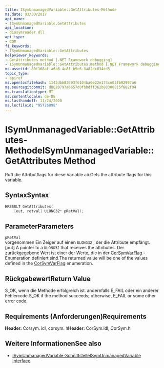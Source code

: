 ```yaml
---
title: ISymUnmanagedVariable::GetAttributes-Methode
ms.date: 03/30/2017
api_name:
- ISymUnmanagedVariable.GetAttributes
api_location:
- diasymreader.dll
api_type:
- COM
f1_keywords:
- ISymUnmanagedVariable::GetAttributes
helpviewer_keywords:
- GetAttributes method [.NET Framework debugging]
- ISymUnmanagedVariable::GetAttributes method [.NET Framework debugging]
ms.assetid: 80f168af-a6a6-4c8f-b9e6-8a82dc834ed5
topic_type:
- apiref
ms.openlocfilehash: 1142dbb83693f6104ba6e22e174ce02fb92997a6
ms.sourcegitcommit: d8020797a6657d0fbbdff362b80300815f682f94
ms.translationtype: MT
ms.contentlocale: de-DE
ms.lasthandoff: 11/24/2020
ms.locfileid: "95726898"
---
```

# <a name="isymunmanagedvariablegetattributes-method"></a><span data-ttu-id="34f2b-102">ISymUnmanagedVariable::GetAttributes-Methode</span><span class="sxs-lookup"><span data-stu-id="34f2b-102">ISymUnmanagedVariable::GetAttributes Method</span></span>

<span data-ttu-id="34f2b-103">Ruft die Attributflags für diese Variable ab.</span><span class="sxs-lookup"><span data-stu-id="34f2b-103">Gets the attribute flags for this variable.</span></span>  
  
## <a name="syntax"></a><span data-ttu-id="34f2b-104">Syntax</span><span class="sxs-lookup"><span data-stu-id="34f2b-104">Syntax</span></span>  
  
```cpp  
HRESULT GetAttributes(  
    [out, retval] ULONG32* pRetVal);  
```  
  
## <a name="parameters"></a><span data-ttu-id="34f2b-105">Parameter</span><span class="sxs-lookup"><span data-stu-id="34f2b-105">Parameters</span></span>  

 `pRetVal`  
 <span data-ttu-id="34f2b-106">vorgenommen Ein Zeiger auf einen `ULONG32` , der die Attribute empfängt.</span><span class="sxs-lookup"><span data-stu-id="34f2b-106">[out] A pointer to a `ULONG32` that receives the attributes.</span></span> <span data-ttu-id="34f2b-107">Der zurückgegebene Wert ist einer der Werte, die in der [CorSymVarFlag](corsymvarflag-enumeration.md) -Enumeration definiert sind.</span><span class="sxs-lookup"><span data-stu-id="34f2b-107">The returned value will be one of the values defined in the [CorSymVarFlag](corsymvarflag-enumeration.md) enumeration.</span></span>  
  
## <a name="return-value"></a><span data-ttu-id="34f2b-108">Rückgabewert</span><span class="sxs-lookup"><span data-stu-id="34f2b-108">Return Value</span></span>  

 <span data-ttu-id="34f2b-109">S_OK, wenn die Methode erfolgreich ist. andernfalls E_FAIL oder ein anderer Fehlercode.</span><span class="sxs-lookup"><span data-stu-id="34f2b-109">S_OK if the method succeeds; otherwise, E_FAIL or some other error code.</span></span>  
  
## <a name="requirements"></a><span data-ttu-id="34f2b-110">Requirements (Anforderungen)</span><span class="sxs-lookup"><span data-stu-id="34f2b-110">Requirements</span></span>  

 <span data-ttu-id="34f2b-111">**Header:** Corsym. idl, corsym. h</span><span class="sxs-lookup"><span data-stu-id="34f2b-111">**Header:** CorSym.idl, CorSym.h</span></span>  
  
## <a name="see-also"></a><span data-ttu-id="34f2b-112">Weitere Informationen</span><span class="sxs-lookup"><span data-stu-id="34f2b-112">See also</span></span>

- [<span data-ttu-id="34f2b-113">ISymUnmanagedVariable-Schnittstelle</span><span class="sxs-lookup"><span data-stu-id="34f2b-113">ISymUnmanagedVariable Interface</span></span>](isymunmanagedvariable-interface.md)
